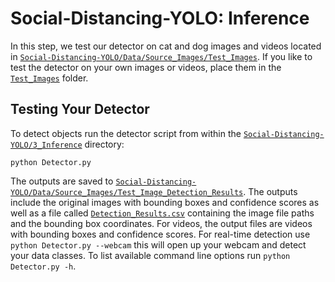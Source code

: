 # Social-Distancing-YOLO: Inference

In this step, we test our detector on cat and dog images and videos located in [`Social-Distancing-YOLO/Data/Source_Images/Test_Images`](/Data/Source_Images/Test_Images). If you like to test the detector on your own images or videos, place them in the [`Test_Images`](/Data/Source_Images/Test_Images) folder. 

## Testing Your Detector

To detect objects run the detector script from within the [`Social-Distancing-YOLO/3_Inference`](/3_Inference/) directory:

```
python Detector.py
```

The outputs are saved to [`Social-Distancing-YOLO/Data/Source_Images/Test_Image_Detection_Results`](/Data/Source_Images/Test_Image_Detection_Results). The outputs include the original images with bounding boxes and confidence scores as well as a file called [`Detection_Results.csv`](/Data/Source_Images/Test_Image_Detection_Results/Detection_Results.csv) containing the image file paths and the bounding box coordinates. For videos, the output files are videos with bounding boxes and confidence scores. For real-time detection use `python Detector.py --webcam` this will open up your webcam and detect your data classes. To list available command line options run `python Detector.py -h`.
